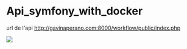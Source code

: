 # Api_symfony_with_docker
url de l'api http://gavinaperano.com:8000/workflow/public/index.php

![](../../../var/folders/jt/4v0984q1231cp76q90l9pm0m0000gn/T/TemporaryItems/NSIRD_screencaptureui_XAyet1/Capture%20d%E2%80%99e%CC%81cran%202023-01-12%20a%CC%80%2017.24.38.png)